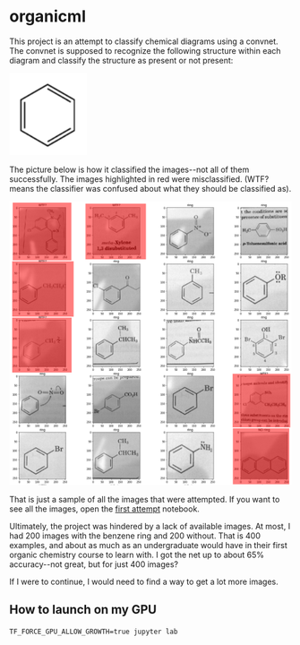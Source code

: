 # organicml

This project is an attempt to classify chemical diagrams using a convnet. The convnet is supposed to recognize the following structure within each diagram and classify the structure as present or not present:

![benzene ring](./benzene.png)

The picture below is how it classified the images--not all of them successfully. The images highlighted in red were misclassified. (WTF? means the classifier was confused about what they should be classified as).

![mistaken attempts at classification](./mistaken_attempts.png)

That is just a sample of all the images that were attempted. If you want to see all the images, open the [first attempt](first_attempt.ipynb) notebook.

Ultimately, the project was hindered by a lack of available images. At most, I had 200 images with the benzene ring and 200 without. That is 400 examples, and about as much as an undergraduate would have in their first organic chemistry course to learn with. I got the net up to about 65% accuracy--not great, but for just 400 images?

If I were to continue, I would need to find a way to get a lot more images.

## How to launch on my GPU

```
TF_FORCE_GPU_ALLOW_GROWTH=true jupyter lab
```